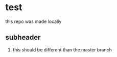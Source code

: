 # test

this repo was made locally

## subheader

1. this should be different than the master branch